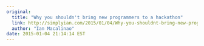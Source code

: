 ```yaml
---
original:
  title: "Why you shouldn't bring new programmers to a hackathon"
  link: http://simplyian.com/2015/01/04/Why-you-shouldnt-bring-new-programmers-to-a-hackathon/
  author: "Ian Macalinao"
date: 2015-01-04 21:14:14 EST
---
```



